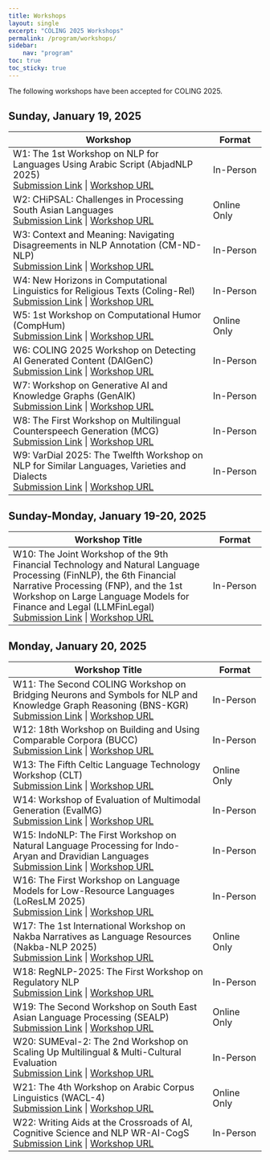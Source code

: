 ```yaml
---
title: Workshops
layout: single
excerpt: "COLING 2025 Workshops"
permalink: /program/workshops/
sidebar: 
    nav: "program"
toc: true
toc_sticky: true
---
```


The following workshops have been accepted for COLING 2025. <br>

## Sunday, January 19, 2025

<table style="font-size: 18px;">
  <thead>
    <tr>
      <th style="width: 500px;">Workshop</th>
      <th style="width: 50px;">Format</th>
    </tr>
  </thead>
  <tbody>
    <tr>
      <td style="width: 500px;">W1: The 1st Workshop on NLP for Languages Using Arabic Script (AbjadNLP 2025) <br> <a href="https://softconf.com/coling2025/AbjadNLP25/">Submission Link</a> | <a href="https://wp.lancs.ac.uk/abjad/">Workshop URL</a> </td>
      <td style="width: 100px;">In-Person</td>
    </tr>
    <tr>
      <td style="width: 500px;">W2: CHiPSAL: Challenges in Processing South Asian Languages <br> <a href="https://softconf.com/coling2025/CHiPSAL25/">Submission Link</a> | <a href="https://sites.google.com/view/chipsal/">Workshop URL</a> </td>
      <td style="width: 100px;">Online Only</td>
    </tr>
    <tr>
      <td style="width: 500px;">W3: Context and Meaning: Navigating Disagreements in NLP Annotation (CM-ND-NLP) <br> <a href="https://softconf.com/coling2025/CM-ND-NLP25/">Submission Link</a> | <a href="https://comedinlp.github.io/">Workshop URL</a> </td>
      <td style="width: 100px;">In-Person</td>
    </tr>
    <tr>
      <td style="width: 500px;">W4: New Horizons in Computational Linguistics for Religious Texts (Coling-Rel) <br> <a href="https://softconf.com/coling2025/Coling-Rel25/">Submission Link</a> | <a href="https://tinyurl.com/Coling-Rel25">Workshop URL</a> </td>
      <td style="width: 100px;">In-Person</td>
    </tr>
    <tr>
      <td style="width: 500px;">W5: 1st Workshop on Computational Humor (CompHum) <br> <a href="https://softconf.com/coling2025/CompHum25/">Submission Link</a> | <a href="https://chum2025.github.io/">Workshop URL</a> </td>
      <td style="width: 100px;">Online Only</td>
    </tr>
    <tr>
      <td style="width: 500px;">W6: COLING 2025 Workshop on Detecting AI Generated Content (DAIGenC) <br> <a href="https://softconf.com/coling2025/DAIGenC25/">Submission Link</a> | <a href="https://genai-content-detection.gitlab.io/">Workshop URL</a> </td>
      <td style="width: 100px;">In-Person</td>
    </tr>
    <tr>
      <td style="width: 500px;">W7: Workshop on Generative AI and Knowledge Graphs (GenAIK) <br> <a href="https://softconf.com/coling2025/GenAIK25/">Submission Link</a> | <a href="https://genetasefa.github.io/GenAIK2025/">Workshop URL</a> </td>
      <td style="width: 100px;">In-Person</td>
    </tr>
    <tr>
      <td style="width: 500px;">W8: The First Workshop on Multilingual Counterspeech Generation (MCG) <br> <a href="https://softconf.com/coling2025/MCG25/">Submission Link</a> | <a href="https://sites.google.com/view/multilang-counterspeech-gen/">Workshop URL</a> </td>
      <td style="width: 100px;">In-Person</td>
    </tr>
    <tr>
      <td style="width: 500px;">W9: VarDial 2025: The Twelfth Workshop on NLP for Similar Languages, Varieties and Dialects <br> <a href="https://softconf.com/coling2025/VarDial25/">Submission Link</a> | <a href="https://sites.google.com/view/vardial-2025">Workshop URL</a> </td>
      <td style="width: 100px;">In-Person</td>
    </tr>
  </tbody>
</table>

## Sunday-Monday, January 19-20, 2025

<table style="font-size: 18px;">
  <thead>
    <tr>
      <th style="width: 500px;">Workshop Title</th>
      <th style="width: 50px;">Format</th>
    </tr>
  </thead>
  <tbody>
    <tr>
      <td style="width: 500px;">W10: The Joint Workshop of the 9th Financial Technology and Natural Language Processing (FinNLP), the 6th Financial Narrative Processing (FNP), and the 1st Workshop on Large Language Models for Finance and Legal (LLMFinLegal) <br> <a href="https://softconf.com/coling2025/FinNLP25/">Submission Link</a> | <a href="https://sites.google.com/nlg.csie.ntu.edu.tw/finnlp-fnp-llmfinlegal/home">Workshop URL</a> </td>
      <td style="width: 100px;">In-Person</td>
    </tr>
  </tbody>
</table>

## Monday, January 20, 2025
<table style="font-size: 18px;">
  <thead>
    <tr>
      <th style="width: 500px;">Workshop Title</th>
      <th style="width: 50px;">Format</th>
    </tr>
  </thead>
  <tbody>
    <tr>
      <td style="width: 500px;">W11: The Second COLING Workshop on Bridging Neurons and Symbols for NLP and Knowledge Graph Reasoning (BNS-KGR) <br> <a href="https://softconf.com/coling2025/BNS-KGR25/">Submission Link</a> | <a href="https://neusymbridge.github.io/">Workshop URL</a> </td>
      <td style="width: 100px;">In-Person</td>
    </tr>
    <tr>
      <td style="width: 500px;">W12: 18th Workshop on Building and Using Comparable Corpora (BUCC) <br> <a href="https://softconf.com/coling2025/BUCC25/">Submission Link</a> | <a href="https://comparable.lisn.upsaclay.fr/bucc2025/">Workshop URL</a> </td>
      <td style="width: 100px;">In-Person</td>
    </tr>
    <tr>
      <td style="width: 500px;">W13: The Fifth Celtic Language Technology Workshop (CLT) <br> <a href="https://softconf.com/coling2025/CLT25/">Submission Link</a> | <a href="https://cltworkshop.github.io/">Workshop URL</a> </td>
      <td style="width: 100px;">Online Only</td>
    </tr>
    <tr>
      <td style="width: 500px;">W14: Workshop of Evaluation of Multimodal Generation (EvalMG) <br> <a href="https://softconf.com/coling2025/EvalMG25/">Submission Link</a> | <a href="https://evalmg.github.io/">Workshop URL</a> </td>
      <td style="width: 100px;">In-Person</td>
    </tr>
    <tr>
      <td style="width: 500px;">W15: IndoNLP: The First Workshop on Natural Language Processing for Indo-Aryan and Dravidian Languages <br> <a href="https://softconf.com/coling2025/IndoNLP25/">Submission Link</a> | <a href="https://indonlp-workshop.github.io/IndoNLP-Workshop/">Workshop URL</a> </td>
      <td style="width: 100px;">In-Person</td>
    </tr>
    <tr>
      <td style="width: 500px;">W16: The First Workshop on Language Models for Low-Resource Languages (LoResLM 2025) <br> <a href="https://softconf.com/coling2025/LoResLM25/">Submission Link</a> | <a href="https://loreslm.github.io/">Workshop URL</a> </td>
      <td style="width: 100px;">In-Person</td>
    </tr>
    <tr>
      <td style="width: 500px;">W17: The 1st International Workshop on Nakba Narratives as Language Resources (Nakba-NLP 2025) <br> <a href="https://softconf.com/coling2025/Nakba-NLP25/">Submission Link</a> | <a href="https://sina.birzeit.edu/nakba-nlp/">Workshop URL</a> </td>
      <td style="width: 100px;">Online Only</td>
    </tr>
    <tr>
      <td style="width: 500px;">W18: RegNLP-2025: The First Workshop on Regulatory NLP <br> <a href="https://softconf.com/coling2025/RegNLP25/">Submission Link</a> | <a href="https://regnlp.github.io/">Workshop URL</a> </td>
      <td style="width: 100px;">In-Person</td>
    </tr>
    <tr>
      <td style="width: 500px;">W19: The Second Workshop on South East Asian Language Processing (SEALP) <br> <a href="https://softconf.com/coling2025/SEALP25/">Submission Link</a> | <a href="https://sealp-workshop.github.io/">Workshop URL</a> </td>
      <td style="width: 100px;">Online Only</td>
    </tr>
    <tr>
      <td style="width: 500px;">W20: SUMEval-2: The 2nd Workshop on Scaling Up Multilingual & Multi-Cultural Evaluation <br> <a href="https://softconf.com/coling2025/SUMEval-2/">Submission Link</a> | <a href="https://sites.google.com/view/sumeval-2025">Workshop URL</a> </td>
      <td style="width: 100px;">In-Person</td>
    </tr>
    <tr>
      <td style="width: 500px;">W21: The 4th Workshop on Arabic Corpus Linguistics (WACL-4) <br> <a href="https://softconf.com/coling2025/WACL-4/">Submission Link</a> | <a href="https://wp.lancs.ac.uk/wacl4/">Workshop URL</a> </td>
      <td style="width: 100px;">Online Only</td>
    </tr>
    <tr>
      <td style="width: 500px;">W22: Writing Aids at the Crossroads of AI, Cognitive Science and NLP WR-AI-CogS <br> <a href="https://softconf.com/coling2025/AAC-AI25/">Submission Link</a> | <a href="https://sites.google.com/view/wraicogs1">Workshop URL</a> </td>
      <td style="width: 100px;">In-Person</td>
    </tr>
  </tbody>
</table>
